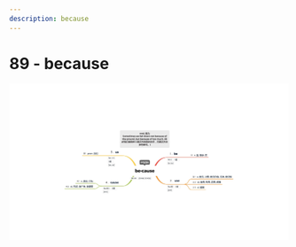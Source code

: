 ```yaml
---
description: because
---
```


# 89 - because



![Image text](https://raw.githubusercontent.com/rulinma/ai-word/master/images/89-because.jpg)



